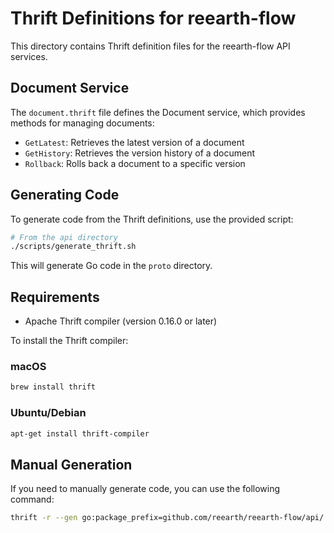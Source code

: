 # Thrift Definitions for reearth-flow

This directory contains Thrift definition files for the reearth-flow API services.

## Document Service

The `document.thrift` file defines the Document service, which provides methods for managing documents:

- `GetLatest`: Retrieves the latest version of a document
- `GetHistory`: Retrieves the version history of a document
- `Rollback`: Rolls back a document to a specific version

## Generating Code

To generate code from the Thrift definitions, use the provided script:

```bash
# From the api directory
./scripts/generate_thrift.sh
```

This will generate Go code in the `proto` directory.

## Requirements

- Apache Thrift compiler (version 0.16.0 or later)

To install the Thrift compiler:

### macOS
```bash
brew install thrift
```

### Ubuntu/Debian
```bash
apt-get install thrift-compiler
```

## Manual Generation

If you need to manually generate code, you can use the following command:

```bash
thrift -r --gen go:package_prefix=github.com/reearth/reearth-flow/api/ -out /path/to/api /path/to/api/thrift/document.thrift
``` 
